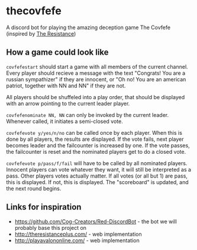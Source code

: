 # thecovfefe
A discord bot for playing the amazing deception game The Covfefe (inspired by [The Resistance](https://en.wikipedia.org/wiki/The_Resistance_(game)))

## How a game could look like

`covfefestart` should start a game with all members of the current channel. Every player should recieve a message with the text "Congrats! You are a russian sympathizer" if they are innocent, or "Oh no! You are an american patriot, together with NN and NN" if they are not.

All players should be shuffeled into a play order, that should be displayed with an arrow pointing to the current leader player.

`covfefenominate NN, NN` can only be invoked by the current leader. Whenever called, it initiates a semi-closed vote.

`covfefevote y/yes/n/no` can be called once by each player. When this is done by all players, the results are displayed. If the vote fails, next player becomes leader and the failcounter is increased by one. If the vote passes, the failcounter is reset and the nominated players get to do a closed vote. 

`covfefevote p/pass/f/fail` will have to be called by all nominated players. Innocent players can vote whatever they want, it will still be interpreted as a pass. Other players votes actually matter. If all votes (or all but 1) are pass, this is displayed. If not, this is displayed. The "scoreboard" is updated, and the next round begins. 

## Links for inspiration

- https://github.com/Cog-Creators/Red-DiscordBot - the bot we will probably base this project on
- http://theresistanceplus.com/ - web implementation
- http://playavalononline.com/ - web implementation
